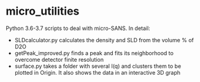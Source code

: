 # micro_utilities

Python 3.6-3.7 scripts to deal with micro-SANS.
In detail:

- SLDcalculator.py calculates the density and SLD from the volume % of D2O
- getPeak_improved.py finds a peak and fits its neighborhood to overcome detector finite resolution
- surface.py takes a folder with several I(q) and clusters them to be plotted in Origin. It also shows the data in an interactive 3D graph 
